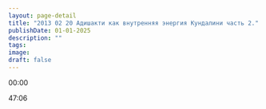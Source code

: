 ```yaml
---
layout: page-detail
title: "2013 02 20 Адишакти как внутренняя энергия Кундалини часть 2."
publishDate: 01-01-2025
description: ""
tags:
image:
draft: false
---
```


00:00 

47:06 

  
